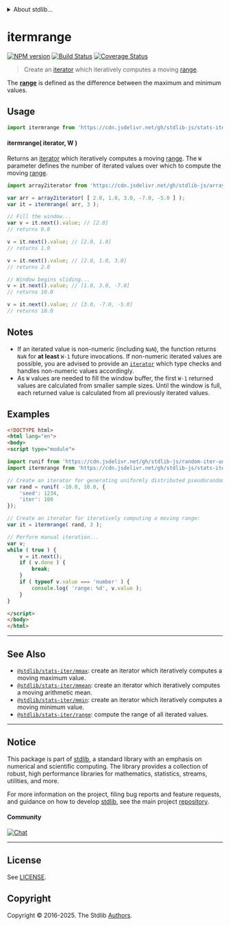 <!--

@license Apache-2.0

Copyright (c) 2019 The Stdlib Authors.

Licensed under the Apache License, Version 2.0 (the "License");
you may not use this file except in compliance with the License.
You may obtain a copy of the License at

   http://www.apache.org/licenses/LICENSE-2.0

Unless required by applicable law or agreed to in writing, software
distributed under the License is distributed on an "AS IS" BASIS,
WITHOUT WARRANTIES OR CONDITIONS OF ANY KIND, either express or implied.
See the License for the specific language governing permissions and
limitations under the License.

-->


<details>
  <summary>
    About stdlib...
  </summary>
  <p>We believe in a future in which the web is a preferred environment for numerical computation. To help realize this future, we've built stdlib. stdlib is a standard library, with an emphasis on numerical and scientific computation, written in JavaScript (and C) for execution in browsers and in Node.js.</p>
  <p>The library is fully decomposable, being architected in such a way that you can swap out and mix and match APIs and functionality to cater to your exact preferences and use cases.</p>
  <p>When you use stdlib, you can be absolutely certain that you are using the most thorough, rigorous, well-written, studied, documented, tested, measured, and high-quality code out there.</p>
  <p>To join us in bringing numerical computing to the web, get started by checking us out on <a href="https://github.com/stdlib-js/stdlib">GitHub</a>, and please consider <a href="https://opencollective.com/stdlib">financially supporting stdlib</a>. We greatly appreciate your continued support!</p>
</details>

# itermrange

[![NPM version][npm-image]][npm-url] [![Build Status][test-image]][test-url] [![Coverage Status][coverage-image]][coverage-url] <!-- [![dependencies][dependencies-image]][dependencies-url] -->

> Create an [iterator][mdn-iterator-protocol] which iteratively computes a moving [range][range].

<section class="intro">

The [**range**][range] is defined as the difference between the maximum and minimum values.

</section>

<!-- /.intro -->

<!-- Package usage documentation. -->



<section class="usage">

## Usage

```javascript
import itermrange from 'https://cdn.jsdelivr.net/gh/stdlib-js/stats-iter-mrange@esm/index.mjs';
```

#### itermrange( iterator, W )

Returns an [iterator][mdn-iterator-protocol] which iteratively computes a moving [range][range]. The `W` parameter defines the number of iterated values over which to compute the moving [range][range].

```javascript
import array2iterator from 'https://cdn.jsdelivr.net/gh/stdlib-js/array-to-iterator@esm/index.mjs';

var arr = array2iterator( [ 2.0, 1.0, 3.0, -7.0, -5.0 ] );
var it = itermrange( arr, 3 );

// Fill the window...
var v = it.next().value; // [2.0]
// returns 0.0

v = it.next().value; // [2.0, 1.0]
// returns 1.0

v = it.next().value; // [2.0, 1.0, 3.0]
// returns 2.0

// Window begins sliding...
v = it.next().value; // [1.0, 3.0, -7.0]
// returns 10.0

v = it.next().value; // [3.0, -7.0, -5.0]
// returns 10.0
```

</section>

<!-- /.usage -->

<!-- Package usage notes. Make sure to keep an empty line after the `section` element and another before the `/section` close. -->

<section class="notes">

## Notes

-   If an iterated value is non-numeric (including `NaN`), the function returns `NaN` for **at least** `W-1` future invocations. If non-numeric iterated values are possible, you are advised to provide an [`iterator`][mdn-iterator-protocol] which type checks and handles non-numeric values accordingly.
-   As `W` values are needed to fill the window buffer, the first `W-1` returned values are calculated from smaller sample sizes. Until the window is full, each returned value is calculated from all previously iterated values.

</section>

<!-- /.notes -->

<!-- Package usage examples. -->

<section class="examples">

## Examples

<!-- eslint no-undef: "error" -->

```html
<!DOCTYPE html>
<html lang="en">
<body>
<script type="module">

import runif from 'https://cdn.jsdelivr.net/gh/stdlib-js/random-iter-uniform@esm/index.mjs';
import itermrange from 'https://cdn.jsdelivr.net/gh/stdlib-js/stats-iter-mrange@esm/index.mjs';

// Create an iterator for generating uniformly distributed pseudorandom numbers:
var rand = runif( -10.0, 10.0, {
    'seed': 1234,
    'iter': 100
});

// Create an iterator for iteratively computing a moving range:
var it = itermrange( rand, 3 );

// Perform manual iteration...
var v;
while ( true ) {
    v = it.next();
    if ( v.done ) {
        break;
    }
    if ( typeof v.value === 'number' ) {
        console.log( 'range: %d', v.value );
    }
}

</script>
</body>
</html>
```

</section>

<!-- /.examples -->

<!-- Section to include cited references. If references are included, add a horizontal rule *before* the section. Make sure to keep an empty line after the `section` element and another before the `/section` close. -->

<section class="references">

</section>

<!-- /.references -->

<!-- Section for related `stdlib` packages. Do not manually edit this section, as it is automatically populated. -->

<section class="related">

* * *

## See Also

-   <span class="package-name">[`@stdlib/stats-iter/mmax`][@stdlib/stats/iter/mmax]</span><span class="delimiter">: </span><span class="description">create an iterator which iteratively computes a moving maximum value.</span>
-   <span class="package-name">[`@stdlib/stats-iter/mmean`][@stdlib/stats/iter/mmean]</span><span class="delimiter">: </span><span class="description">create an iterator which iteratively computes a moving arithmetic mean.</span>
-   <span class="package-name">[`@stdlib/stats-iter/mmin`][@stdlib/stats/iter/mmin]</span><span class="delimiter">: </span><span class="description">create an iterator which iteratively computes a moving minimum value.</span>
-   <span class="package-name">[`@stdlib/stats-iter/range`][@stdlib/stats/iter/range]</span><span class="delimiter">: </span><span class="description">compute the range of all iterated values.</span>

</section>

<!-- /.related -->

<!-- Section for all links. Make sure to keep an empty line after the `section` element and another before the `/section` close. -->


<section class="main-repo" >

* * *

## Notice

This package is part of [stdlib][stdlib], a standard library with an emphasis on numerical and scientific computing. The library provides a collection of robust, high performance libraries for mathematics, statistics, streams, utilities, and more.

For more information on the project, filing bug reports and feature requests, and guidance on how to develop [stdlib][stdlib], see the main project [repository][stdlib].

#### Community

[![Chat][chat-image]][chat-url]

---

## License

See [LICENSE][stdlib-license].


## Copyright

Copyright &copy; 2016-2025. The Stdlib [Authors][stdlib-authors].

</section>

<!-- /.stdlib -->

<!-- Section for all links. Make sure to keep an empty line after the `section` element and another before the `/section` close. -->

<section class="links">

[npm-image]: http://img.shields.io/npm/v/@stdlib/stats-iter-mrange.svg
[npm-url]: https://npmjs.org/package/@stdlib/stats-iter-mrange

[test-image]: https://github.com/stdlib-js/stats-iter-mrange/actions/workflows/test.yml/badge.svg?branch=main
[test-url]: https://github.com/stdlib-js/stats-iter-mrange/actions/workflows/test.yml?query=branch:main

[coverage-image]: https://img.shields.io/codecov/c/github/stdlib-js/stats-iter-mrange/main.svg
[coverage-url]: https://codecov.io/github/stdlib-js/stats-iter-mrange?branch=main

<!--

[dependencies-image]: https://img.shields.io/david/stdlib-js/stats-iter-mrange.svg
[dependencies-url]: https://david-dm.org/stdlib-js/stats-iter-mrange/main

-->

[chat-image]: https://img.shields.io/gitter/room/stdlib-js/stdlib.svg
[chat-url]: https://app.gitter.im/#/room/#stdlib-js_stdlib:gitter.im

[stdlib]: https://github.com/stdlib-js/stdlib

[stdlib-authors]: https://github.com/stdlib-js/stdlib/graphs/contributors

[umd]: https://github.com/umdjs/umd
[es-module]: https://developer.mozilla.org/en-US/docs/Web/JavaScript/Guide/Modules

[deno-url]: https://github.com/stdlib-js/stats-iter-mrange/tree/deno
[deno-readme]: https://github.com/stdlib-js/stats-iter-mrange/blob/deno/README.md
[umd-url]: https://github.com/stdlib-js/stats-iter-mrange/tree/umd
[umd-readme]: https://github.com/stdlib-js/stats-iter-mrange/blob/umd/README.md
[esm-url]: https://github.com/stdlib-js/stats-iter-mrange/tree/esm
[esm-readme]: https://github.com/stdlib-js/stats-iter-mrange/blob/esm/README.md
[branches-url]: https://github.com/stdlib-js/stats-iter-mrange/blob/main/branches.md

[stdlib-license]: https://raw.githubusercontent.com/stdlib-js/stats-iter-mrange/main/LICENSE

[range]: https://en.wikipedia.org/wiki/Range_%28statistics%29

[mdn-iterator-protocol]: https://developer.mozilla.org/en-US/docs/Web/JavaScript/Reference/Iteration_protocols#The_iterator_protocol

<!-- <related-links> -->

[@stdlib/stats/iter/mmax]: https://github.com/stdlib-js/stats-iter-mmax/tree/esm

[@stdlib/stats/iter/mmean]: https://github.com/stdlib-js/stats-iter-mmean/tree/esm

[@stdlib/stats/iter/mmin]: https://github.com/stdlib-js/stats-iter-mmin/tree/esm

[@stdlib/stats/iter/range]: https://github.com/stdlib-js/stats-iter-range/tree/esm

<!-- </related-links> -->

</section>

<!-- /.links -->
